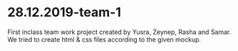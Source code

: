 # 28.12.2019-team-1
First inclass team work project created by Yusra, Zeynep, Rasha and Samar. We tried to create html & css files according to the given mockup.
